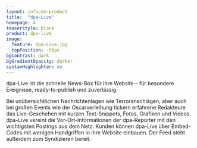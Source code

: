 ```yaml
---
layout: infocom-product
title:  "dpa-Live"
homepage: 4
teaserstyle: block
product: dpa-live
image:
  feature: dpa-Live.jpg
  topPosition: -50px
bgContrast: dark
bgGradientOpacity: darker
syntaxHighlighter: no
---
```

dpa-Live ist die schnelle News-Box für Ihre Website – für besondere Ereignisse, ready-to-publish und zuverlässig.

Bei unübersichtlichen Nachrichtenlagen wie Terroranschlägen, aber auch bei großen Events wie der Oscarverleihung tickern erfahrene Redakteure das Live-Geschehen mit kurzen Text-Snippets, Fotos, Grafiken und Videos. dpa-Live vereint die Vor-Ort-Informationen der dpa-Reporter mit den wichtigsten Postings aus dem Netz. Kunden können dpa-Live über Embed-Codes mit wenigen Handgriffen in ihre Website einbauen. Der Feed steht außerdem zum Syndizieren bereit.